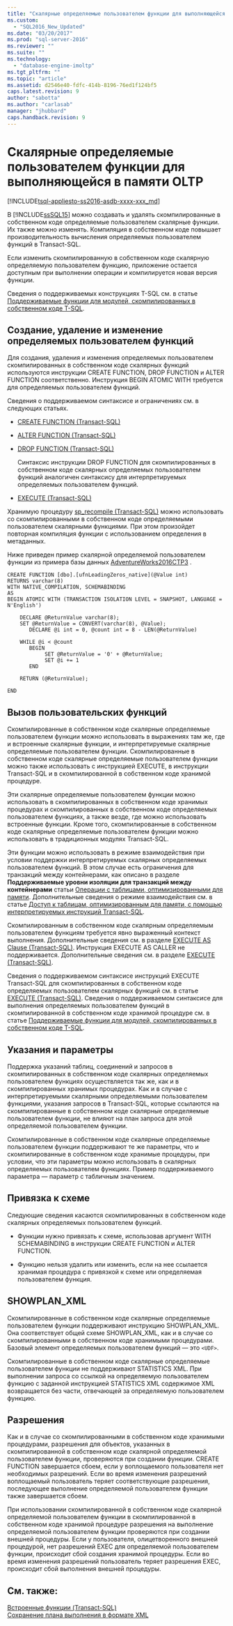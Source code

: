 ```yaml
---
title: "Скалярные определяемые пользователем функции для выполняющейся в памяти OLTP | Microsoft Docs"
ms.custom: 
  - "SQL2016_New_Updated"
ms.date: "03/20/2017"
ms.prod: "sql-server-2016"
ms.reviewer: ""
ms.suite: ""
ms.technology: 
  - "database-engine-imoltp"
ms.tgt_pltfrm: ""
ms.topic: "article"
ms.assetid: d2546e40-fdfc-414b-8196-76ed1f124bf5
caps.latest.revision: 9
author: "sabotta"
ms.author: "carlasab"
manager: "jhubbard"
caps.handback.revision: 9
---
```

# Скалярные определяемые пользователем функции для выполняющейся в памяти OLTP
[!INCLUDE[tsql-appliesto-ss2016-asdb-xxxx-xxx_md](../../includes/tsql-appliesto-ss2016-asdb-xxxx-xxx-md.md)]

  В [!INCLUDE[ssSQL15](../../includes/sssql15-md.md)] можно создавать и удалять скомпилированные в собственном коде определяемые пользователем скалярные функции. Их также можно изменять. Компиляция в собственном коде повышает производительность вычисления определяемых пользователем функций в Transact-SQL.  
  
 Если изменить скомпилированную в собственном коде скалярную определяемую пользователем функцию, приложение остается доступным при выполнении операции и компилируется новая версия функции.  
  
 Сведения о поддерживаемых конструкциях T-SQL см. в статье [Поддерживаемые функции для модулей, скомпилированных в собственном коде T-SQL](../../relational-databases/in-memory-oltp/supported-features-for-natively-compiled-t-sql-modules.md).  
  
## Создание, удаление и изменение определяемых пользователем функций  
 Для создания, удаления и изменения определяемых пользователем скомпилированных в собственном коде скалярных функций используются инструкции CREATE FUNCTION, DROP FUNCTION и ALTER FUNCTION соответственно. Инструкция BEGIN ATOMIC WITH требуется для определяемых пользователем функций.  
  
 Сведения о поддерживаемом синтаксисе и ограничениях см. в следующих статьях.  
  
-   [CREATE FUNCTION (Transact-SQL)](../../t-sql/statements/create-function-transact-sql.md)  
  
-   [ALTER FUNCTION (Transact-SQL)](../../t-sql/statements/alter-function-transact-sql.md)  
  
-   [DROP FUNCTION (Transact-SQL)](../../t-sql/statements/drop-function-transact-sql.md)  
  
     Синтаксис инструкции DROP FUNCTION для скомпилированных в собственном коде скалярных определяемых пользователем функций аналогичен синтаксису для интерпретируемых определяемых пользователем функций.  
  
-   [EXECUTE (Transact-SQL)](../../t-sql/language-elements/execute-transact-sql.md)  
  
 Хранимую процедуру [sp_recompile (Transact-SQL)](../../relational-databases/system-stored-procedures/sp-recompile-transact-sql.md) можно использовать со скомпилированными в собственном коде определяемыми пользователем скалярными функциями. При этом произойдет повторная компиляция функции с использованием определения в метаданных.  
  
 Ниже приведен пример скалярной определяемой пользователем функции из примера базы данных [AdventureWorks2016CTP3](https://www.microsoft.com/download/details.aspx?id=49502) .  
  
```tsql  
CREATE FUNCTION [dbo].[ufnLeadingZeros_native](@Value int)   
RETURNS varchar(8)   
WITH NATIVE_COMPILATION, SCHEMABINDING  
AS   
BEGIN ATOMIC WITH (TRANSACTION ISOLATION LEVEL = SNAPSHOT, LANGUAGE = N'English')  
  
    DECLARE @ReturnValue varchar(8);  
    SET @ReturnValue = CONVERT(varchar(8), @Value);  
       DECLARE @i int = 0, @count int = 8 - LEN(@ReturnValue)  
  
    WHILE @i < @count  
       BEGIN  
            SET @ReturnValue = '0' + @ReturnValue;  
            SET @i += 1  
       END  
  
    RETURN (@ReturnValue);  
  
END  
```  
  
## Вызов пользовательских функций  
 Скомпилированные в собственном коде скалярные определяемые пользователем функции можно использовать в выражениях там же, где и встроенные скалярные функции, и интерпретируемые скалярные определяемые пользователем функции. Скомпилированные в собственном коде скалярные определяемые пользователем функции можно также использовать с инструкцией EXECUTE, в инструкции Transact-SQL и в скомпилированной в собственном коде хранимой процедуре.  
  
 Эти скалярные определяемые пользователем функции можно использовать в скомпилированных в собственном коде хранимых процедурах и скомпилированных в собственном коде определяемых пользователем функциях, а также везде, где можно использовать встроенные функции. Кроме того, скомпилированные в собственном коде скалярные определяемые пользователем функции можно использовать в традиционных модулях Transact-SQL.  
  
 Эти функции можно использовать в режиме взаимодействия при условии поддержки интерпретируемых скалярных определяемых пользователем функций. В этом случае есть ограничения для транзакций между контейнерами, как описано в разделе **Поддерживаемые уровни изоляции для транзакций между контейнерами** статьи [Операции с таблицами, оптимизированными для памяти](../../relational-databases/in-memory-oltp/transactions-with-memory-optimized-tables.md). Дополнительные сведения о режиме взаимодействия см. в статье [Доступ к таблицам, оптимизированным для памяти, с помощью интерпретируемых инструкций Transact-SQL](../../relational-databases/in-memory-oltp/accessing-memory-optimized-tables-using-interpreted-transact-sql.md).  
  
 Скомпилированным в собственном коде скалярным определяемым пользователем функциям требуется явно выраженный контекст выполнения. Дополнительные сведения см. в разделе [EXECUTE AS Clause (Transact-SQL)](../../t-sql/statements/execute-as-clause-transact-sql.md). Инструкция EXECUTE AS CALLER не поддерживается. Дополнительные сведения см. в разделе [EXECUTE (Transact-SQL)](../../t-sql/language-elements/execute-transact-sql.md).  
  
 Сведения о поддерживаемом синтаксисе инструкций EXECUTE Transact-SQL для скомпилированных в собственном коде определяемых пользователем скалярных функций см. в статье [EXECUTE (Transact-SQL)](../../t-sql/language-elements/execute-transact-sql.md). Сведения о поддерживаемом синтаксисе для выполнения определяемых пользователем функций в скомпилированной в собственном коде хранимой процедуре см. в статье [Поддерживаемые функции для модулей, скомпилированных в собственном коде T-SQL](../../relational-databases/in-memory-oltp/supported-features-for-natively-compiled-t-sql-modules.md).  
  
## Указания и параметры  
 Поддержка указаний таблиц, соединений и запросов в скомпилированных в собственном коде скалярных определяемых пользователем функциях осуществляется так же, как и в скомпилированных хранимых процедурах. Как и в случае с интерпретируемыми скалярными определяемыми пользователем функциями, указания запросов в Transact-SQL, которые ссылаются на скомпилированные в собственном коде скалярные определяемые пользователем функции, не влияют на план запроса для этой определяемой пользователем функции.  
  
 Скомпилированные в собственном коде скалярные определяемые пользователем функции поддерживают те же параметры, что и скомпилированные в собственном коде хранимые процедуры, при условии, что эти параметры можно использовать в скалярных определяемых пользователем функциях. Пример поддерживаемого параметра — параметр с табличным значением.  
  
## Привязка к схеме  
 Следующие сведения касаются скомпилированных в собственном коде скалярных определяемых пользователем функций.  
  
-   Функции нужно привязать к схеме, использовав аргумент WITH SCHEMABINDING в инструкции CREATE FUNCTION и ALTER FUNCTION.  
  
-   Функцию нельзя удалить или изменить, если на нее ссылается хранимая процедура с привязкой к схеме или определяемая пользователем функция.  
  
## SHOWPLAN_XML  
 Скомпилированные в собственном коде скалярные определяемые пользователем функции поддерживают инструкцию SHOWPLAN_XML. Она соответствует общей схеме SHOWPLAN_XML, как и в случае со скомпилированными в собственном коде хранимыми процедурами. Базовый элемент определяемых пользователем функций — это `<UDF>`.  
  
 Скомпилированные в собственном коде скалярные определяемые пользователем функции не поддерживают STATISTICS XML. При выполнении запроса со ссылкой на определяемую пользователем функцию с заданной инструкцией STATISTICS XML содержимое XML возвращается без части, отвечающей за определяемую пользователем функцию.  
  
## Разрешения  
 Как и в случае со скомпилированными в собственном коде хранимыми процедурами, разрешения для объектов, указанных в скомпилированной в собственном коде скалярной определяемой пользователем функции, проверяются при создании функции. CREATE FUNCTION завершается сбоем, если у воплощаемого пользователя нет необходимых разрешений. Если во время изменения разрешений воплощаемый пользователь теряет соответствующие разрешения, последующее выполнение определяемой пользователем функции также завершается сбоем.  
  
 При использовании скомпилированной в собственном коде скалярной определяемой пользователем функции в скомпилированной в собственном коде хранимой процедуре разрешения на выполнение определяемой пользователем функции проверяются при создании внешней процедуры. Если у пользователя, олицетворенного внешней процедурой, нет разрешений EXEC для определяемой пользователем функции, происходит сбой создания хранимой процедуры. Если во время изменения разрешений пользователь теряет разрешения EXEC, происходит сбой выполнения внешней процедуры.  
  
## См. также:  
 [Встроенные функции (Transact-SQL)](../Topic/Built-in%20Functions%20\(Transact-SQL\).md)   
 [Сохранение плана выполнения в формате XML](../../relational-databases/performance/save-an-execution-plan-in-xml-format.md)  
  
  